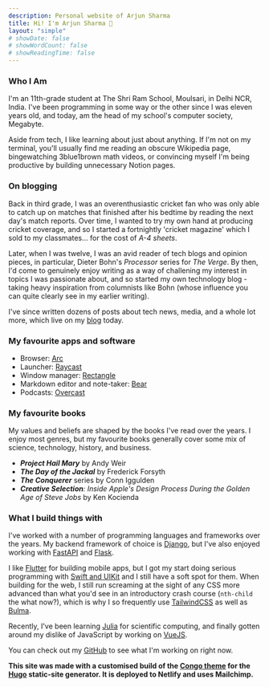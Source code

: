 ```yaml
---
description: Personal website of Arjun Sharma
title: Hi! I'm Arjun Sharma 👋
layout: "simple"
# showDate: false
# showWordCount: false
# showReadingTime: false
---
```

### Who I Am

I'm an 11th-grade student at The Shri Ram School, Moulsari, in Delhi NCR, India. I've been programming in some way or the other since I was eleven years old, and today, am the head of my school's computer society, Megabyte.

Aside from tech, I like learning about just about anything. If I'm not on my terminal, you'll usually find me reading an obscure Wikipedia page, bingewatching 3blue1brown math videos, or convincing myself I'm being productive by building unnecessary Notion pages.

### On blogging

Back in third grade, I was an overenthusiastic cricket fan who was only able to catch up on matches that finished after his bedtime by reading the next day's match reports. Over time, I wanted to try my own hand at producing cricket coverage, and so I started a fortnightly 'cricket magazine' which I sold to my classmates... for the cost of _A-4 sheets_.

Later, when I was twelve, I was an avid reader of tech blogs and opinion pieces, in particular, Dieter Bohn's _Processor_ series for _The Verge_. By then, I'd come to genuinely enjoy writing as a way of challening my interest in topics I was passionate about, and so started my own technology blog - taking heavy inspiration from columnists like Bohn (whose influence you can quite clearly see in my earlier writing).

I've since written dozens of posts about tech news, media, and a whole lot  more, which live on my [blog](/blog) today.

### My favourite apps and software

* Browser: [Arc](https://arc.net/)
* Launcher: [Raycast](https://www.raycast.com/)
* Window manager: [Rectangle](https://rectangleapp.com/)
* Markdown editor and note-taker: [Bear](https://bear.app/)
* Podcasts: [Overcast](https://overcast.fm/)

### My favourite books

My values and beliefs are shaped by the books I've read over the years. I enjoy most genres, but my favourite books generally cover some mix of science, technology, history, and business.

* _**Project Hail Mary**_ by Andy Weir
* _**The Day of the Jackal**_ by Frederick Forsyth
* _**The Conquerer**_ series by Conn Iggulden
* _**Creative Selection**: Inside Apple's Design Process During the Golden Age of Steve Jobs_ by Ken Kocienda

### What I build things with

I've worked with a number of programming languages and frameworks over the years.
My backend framework of choice is [Django](https://www.djangoproject.com/), but I've also enjoyed working with [FastAPI](https://fastapi.tiangolo.com/) and [Flask](https://flask.palletsprojects.com/en/2.2.x/).

I like [Flutter](https://flutter.dev/) for building mobile apps, but I got my start doing serious programming with [Swift and UIKit](https://developer.apple.com/documentation/uikit) and I still have a soft spot for them. When building for the web, I still run screaming at the sight of any CSS more advanced than what you'd see in an introductory crash course (`nth-child` the what now?), which is why I so frequently use [TailwindCSS](https://tailwindcss.com/) as well as [Bulma](https://bulma.io).

Recently, I've been learning [Julia](https://julialang.org/) for scientific computing, and finally gotten around my dislike of JavaScript by working on [VueJS](https://vuejs.org/).

You can check out my [GitHub](github.com/ArjunS07) to see what I'm working on right now.

**This site was made with a customised build of the [Congo theme](https://github.com/jpanther/congo) for the [Hugo](gohugo.io) static-site generator. It is deployed to Netlify and uses Mailchimp.**
